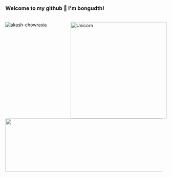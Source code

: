 ### Welcome to my github 🌸 I'm **bongudth**!
<br />
<img align="right" width=300px alt="Unicorn" src="https://media.giphy.com/media/3ohs4BSacFKI7A717y/giphy.gif" />

<img align="left" src="https://github-readme-stats.vercel.app/api/top-langs?username=bongudth&show_icons=true&locale=en&layout=compact&line_height=20&title_color=f69673" alt="akash-chowrasia" />
<br />
<img align="left" width="490" height="165" src="https://github-readme-stats.vercel.app/api?username=bongudth&show_icons=true&hide_border=false&line_height=20&title_color=f69673&icon_color=e2a7a2&show_owner=true"/>

